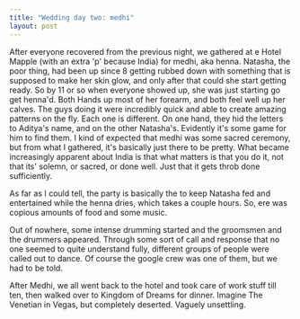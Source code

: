 ```yaml
---
title: "Wedding day two: medhi"
layout: post
---
```


After everyone recovered from the previous night, we gathered at e Hotel Mapple (with an extra 'p' because India) for medhi, aka henna. Natasha, the poor thing, had been up since 8 getting rubbed down with something that is supposed to make her skin glow, and only after that could she start getting ready. So by 11 or so when everyone showed up, she was just starting go get henna'd. Both Hands up most of her forearm, and both feel well up her calves. The guys doing it were incredibly quick and able to create amazing patterns on the fly. Each one is different. On one hand, they hid the letters to Aditya's name, and on the other Natasha's. Evidently it's some game for him to find them. I kind of expected that medhi was some sacred ceremony, but from what I gathered, it's basically just there to be pretty. What became increasingly apparent about India is that what matters is that you do it, not that its' solemn, or sacred, or done well. Just that it gets throb done sufficiently.

As far as I could tell, the party is basically the to keep Natasha fed and entertained while the henna dries, which takes a couple hours. So, ere was copious amounts of food and some music.

Out of nowhere, some intense drumming started and the groomsmen and the drummers appeared. Through some sort of call and response that no one seemed to quite understand fully, different groups of people were called out to dance. Of course the google crew was one of them, but we had to be told.

After Medhi, we all went back to the hotel and took care of work stuff till ten, then walked over to Kingdom of Dreams for dinner. Imagine The Venetian in Vegas, but completely deserted. Vaguely unsettling.
